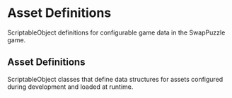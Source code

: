# Asset Definitions

ScriptableObject definitions for configurable game data in the SwapPuzzle game.

## Asset Definitions

ScriptableObject classes that define data structures for assets configured during development and loaded at runtime.